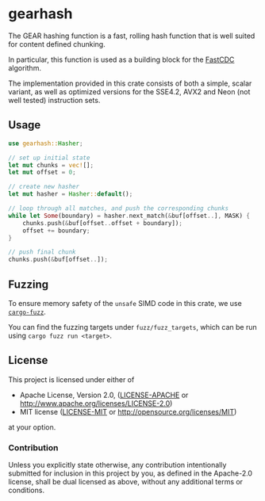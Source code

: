 # gearhash

The GEAR hashing function is a fast, rolling hash function that
is well suited for content defined chunking.

In particular, this function is used as a building block for the
[FastCDC](https://www.usenix.org/node/196197) algorithm.

The implementation provided in this crate consists of both a simple,
scalar variant, as well as optimized versions for the SSE4.2, AVX2
and Neon (not well tested) instruction sets.

## Usage

```rust
use gearhash::Hasher;

// set up initial state
let mut chunks = vec![];
let mut offset = 0;

// create new hasher
let mut hasher = Hasher::default();

// loop through all matches, and push the corresponding chunks
while let Some(boundary) = hasher.next_match(&buf[offset..], MASK) {
    chunks.push(&buf[offset..offset + boundary]);
    offset += boundary;
}

// push final chunk
chunks.push(&buf[offset..]);
```

## Fuzzing

To ensure memory safety of the `unsafe` SIMD code in this crate,
we use [`cargo-fuzz`](https://rust-fuzz.github.io/book/cargo-fuzz.html).

You can find the fuzzing targets under `fuzz/fuzz_targets`, which can be
run using `cargo fuzz run <target>`.

## License

This project is licensed under either of

 * Apache License, Version 2.0, ([LICENSE-APACHE](LICENSE-APACHE) or
   http://www.apache.org/licenses/LICENSE-2.0)
 * MIT license ([LICENSE-MIT](LICENSE-MIT) or
   http://opensource.org/licenses/MIT)

at your option.

### Contribution

Unless you explicitly state otherwise, any contribution intentionally submitted
for inclusion in this project by you, as defined in the Apache-2.0 license,
shall be dual licensed as above, without any additional terms or conditions.
